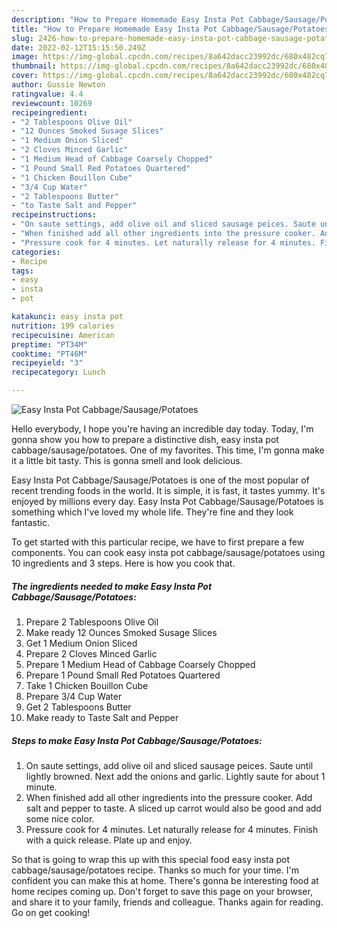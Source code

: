 ```yaml
---
description: "How to Prepare Homemade Easy Insta Pot Cabbage/Sausage/Potatoes"
title: "How to Prepare Homemade Easy Insta Pot Cabbage/Sausage/Potatoes"
slug: 2426-how-to-prepare-homemade-easy-insta-pot-cabbage-sausage-potatoes
date: 2022-02-12T15:15:50.249Z
image: https://img-global.cpcdn.com/recipes/8a642dacc23992dc/680x482cq70/easy-insta-pot-cabbagesausagepotatoes-recipe-main-photo.jpg
thumbnail: https://img-global.cpcdn.com/recipes/8a642dacc23992dc/680x482cq70/easy-insta-pot-cabbagesausagepotatoes-recipe-main-photo.jpg
cover: https://img-global.cpcdn.com/recipes/8a642dacc23992dc/680x482cq70/easy-insta-pot-cabbagesausagepotatoes-recipe-main-photo.jpg
author: Gussie Newton
ratingvalue: 4.4
reviewcount: 10269
recipeingredient:
- "2 Tablespoons Olive Oil"
- "12 Ounces Smoked Susage Slices"
- "1 Medium Onion Sliced"
- "2 Cloves Minced Garlic"
- "1 Medium Head of Cabbage Coarsely Chopped"
- "1 Pound Small Red Potatoes Quartered"
- "1 Chicken Bouillon Cube"
- "3/4 Cup Water"
- "2 Tablespoons Butter"
- "to Taste Salt and Pepper"
recipeinstructions:
- "On saute settings, add olive oil and sliced sausage peices. Saute until lightly browned. Next add the onions and garlic. Lightly saute for about 1 minute."
- "When finished add all other ingredients into the pressure cooker. Add salt and pepper to taste. A sliced up carrot would also be good and add some nice color."
- "Pressure cook for 4 minutes. Let naturally release for 4 minutes. Finish with a quick release. Plate up and enjoy."
categories:
- Recipe
tags:
- easy
- insta
- pot

katakunci: easy insta pot 
nutrition: 199 calories
recipecuisine: American
preptime: "PT34M"
cooktime: "PT46M"
recipeyield: "3"
recipecategory: Lunch

---
```



![Easy Insta Pot Cabbage/Sausage/Potatoes](https://img-global.cpcdn.com/recipes/8a642dacc23992dc/680x482cq70/easy-insta-pot-cabbagesausagepotatoes-recipe-main-photo.jpg)

Hello everybody, I hope you're having an incredible day today. Today, I'm gonna show you how to prepare a distinctive dish, easy insta pot cabbage/sausage/potatoes. One of my favorites. This time, I'm gonna make it a little bit tasty. This is gonna smell and look delicious.



Easy Insta Pot Cabbage/Sausage/Potatoes is one of the most popular of recent trending foods in the world. It is simple, it is fast, it tastes yummy. It's enjoyed by millions every day. Easy Insta Pot Cabbage/Sausage/Potatoes is something which I've loved my whole life. They're fine and they look fantastic.


To get started with this particular recipe, we have to first prepare a few components. You can cook easy insta pot cabbage/sausage/potatoes using 10 ingredients and 3 steps. Here is how you cook that.

<!--inarticleads1-->

##### The ingredients needed to make Easy Insta Pot Cabbage/Sausage/Potatoes:

1. Prepare 2 Tablespoons Olive Oil
1. Make ready 12 Ounces Smoked Susage Slices
1. Get 1 Medium Onion Sliced
1. Prepare 2 Cloves Minced Garlic
1. Prepare 1 Medium Head of Cabbage Coarsely Chopped
1. Prepare 1 Pound Small Red Potatoes Quartered
1. Take 1 Chicken Bouillon Cube
1. Prepare 3/4 Cup Water
1. Get 2 Tablespoons Butter
1. Make ready to Taste Salt and Pepper




<!--inarticleads2-->

##### Steps to make Easy Insta Pot Cabbage/Sausage/Potatoes:

1. On saute settings, add olive oil and sliced sausage peices. Saute until lightly browned. Next add the onions and garlic. Lightly saute for about 1 minute.
1. When finished add all other ingredients into the pressure cooker. Add salt and pepper to taste. A sliced up carrot would also be good and add some nice color.
1. Pressure cook for 4 minutes. Let naturally release for 4 minutes. Finish with a quick release. Plate up and enjoy.




So that is going to wrap this up with this special food easy insta pot cabbage/sausage/potatoes recipe. Thanks so much for your time. I'm confident you can make this at home. There's gonna be interesting food at home recipes coming up. Don't forget to save this page on your browser, and share it to your family, friends and colleague. Thanks again for reading. Go on get cooking!
